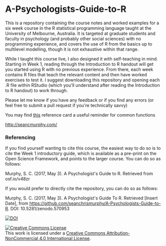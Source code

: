 # A-Psychologists-Guide-to-R
This is a repository containing the course notes and worked examples for a six week course in the R statistical programming language taught at the University of Melbourne, Australia. It is targeted at graduate students and faculty in psychology (and probably other social sciences) with no programming experience, and covers the use of R from the basics up to multilevel modelling, though it is not exhaustive within that range.

While I taught this course live, I also designed it with self-teaching in mind. Starting in Week 1, reading through the Introduction to R handout will get you started using R with no previous experience. From there, each week contains R files that teach the relevant content and then have worked exercises to test it. I suggest downloading this repository and opening each .R file within RStudio (which you'll understand after reading the Introduction to R handout) to work through.

Please let me know if you have any feedback or if you find any errors (or feel free to submit a pull request if you're technically savvy)

You may find <a href= "https://cran.r-project.org/doc/contrib/Short-refcard.pdf">this</a> reference card a useful reminder for common functions

http://seancmurphy.com/


### Referencing
If you find yourself wanting to cite this course, the easiest way to do so is to cite the Week 1 introductory guide, which is available as a pre-print on the Open Science Framework, and points to the larger course. You can do so as follows:

Murphy, S. C. (2017, May 3). A Psychologist's Guide to R. Retrieved from osf.io/v48zr


If you would prefer to directly cite the repository, you can do so as follows:

Murphy, S. C. (2017, May 3). A Psychologist's Guide To R. Retrieved [Insert Date], from https://github.com/seanchrismurphy/A-Psychologists-Guide-to-R. DOI: 10.5281/zenodo.570953



[![DOI](https://zenodo.org/badge/89973875.svg)](https://zenodo.org/badge/latestdoi/89973875)

<a rel="license" href="http://creativecommons.org/licenses/by-nc/4.0/"><img alt="Creative Commons License" style="border-width:0" src="https://i.creativecommons.org/l/by-nc/4.0/88x31.png" /></a><br />This work is licensed under a <a rel="license" href="http://creativecommons.org/licenses/by-nc/4.0/">Creative Commons Attribution-NonCommercial 4.0 International License</a>.

